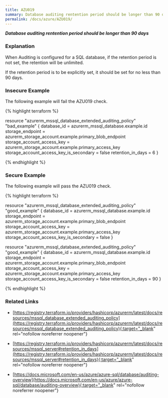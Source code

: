 ```yaml
---
title: AZU019
summary: Database auditing rentention period should be longer than 90 days
permalink: /docs/azure/AZU019/
---
```


***Database auditing rentention period should be longer than 90 days***

### Explanation


When Auditing is configured for a SQL database, if the retention period is not set, the retention will be unlimited.

If the retention period is to be explicitly set, it should be set for no less than 90 days.




### Insecure Example

The following example will fail the AZU019 check.

{% highlight terraform %}

resource "azurerm_mssql_database_extended_auditing_policy" "bad_example" {
  database_id                             = azurerm_mssql_database.example.id
  storage_endpoint                        = azurerm_storage_account.example.primary_blob_endpoint
  storage_account_access_key              = azurerm_storage_account.example.primary_access_key
  storage_account_access_key_is_secondary = false
  retention_in_days                       = 6
}

{% endhighlight %}



### Secure Example

The following example will pass the AZU019 check.

{% highlight terraform %}

resource "azurerm_mssql_database_extended_auditing_policy" "good_example" {
  database_id                             = azurerm_mssql_database.example.id
  storage_endpoint                        = azurerm_storage_account.example.primary_blob_endpoint
  storage_account_access_key              = azurerm_storage_account.example.primary_access_key
  storage_account_access_key_is_secondary = false
}

resource "azurerm_mssql_database_extended_auditing_policy" "good_example" {
  database_id                             = azurerm_mssql_database.example.id
  storage_endpoint                        = azurerm_storage_account.example.primary_blob_endpoint
  storage_account_access_key              = azurerm_storage_account.example.primary_access_key
  storage_account_access_key_is_secondary = false
  retention_in_days                       = 90
}

{% endhighlight %}


### Related Links


- [https://registry.terraform.io/providers/hashicorp/azurerm/latest/docs/resources/mssql_database_extended_auditing_policy](https://registry.terraform.io/providers/hashicorp/azurerm/latest/docs/resources/mssql_database_extended_auditing_policy){:target="_blank" rel="nofollow noreferrer noopener"}

- [https://registry.terraform.io/providers/hashicorp/azurerm/latest/docs/resources/mssql_server#retention_in_days](https://registry.terraform.io/providers/hashicorp/azurerm/latest/docs/resources/mssql_server#retention_in_days){:target="_blank" rel="nofollow noreferrer noopener"}

- [https://docs.microsoft.com/en-us/azure/azure-sql/database/auditing-overview](https://docs.microsoft.com/en-us/azure/azure-sql/database/auditing-overview){:target="_blank" rel="nofollow noreferrer noopener"}

